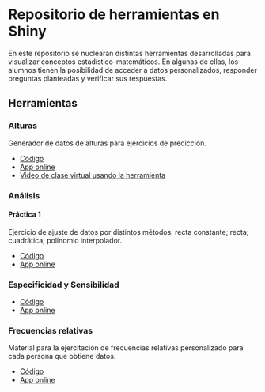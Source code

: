 # Repositorio de herramientas en Shiny

En este repositorio se nuclearán distintas herramientas desarrolladas para visualizar conceptos estadístico-matemáticos. En algunas de ellas, los alumnos tienen la posibilidad de acceder a datos personalizados, responder preguntas planteadas y verificar sus respuestas.

## Herramientas

### Alturas

Generador de datos de alturas para ejercicios de predicción.

- [Código](https://github.com/REDA-ar/shinys/tree/main/alturas)
- [App online](https://reda-ar.shinyapps.io/Alturas/)
- [Video de clase virtual usando la herramienta](https://drive.google.com/file/d/10eLoIfujMsqw8MuuaZv26GDq65q9tww7/view)


### Análisis 

#### Práctica 1

Ejercicio de ajuste de datos por distintos métodos: recta constante; recta; cuadrática; polinomio interpolador.

- [Código](https://github.com/REDA-ar/shinys/tree/main/analisis/practica_1)
- [App online](https://msued.shinyapps.io/analisis_practica_1/)


### Especificidad y Sensibilidad

- [Código](https://github.com/matiaslopez/msued/tree/main/especificidad_sensibilidad)
- [App online](https://msued.shinyapps.io/especificidad_sensibilidad/)


### Frecuencias relativas

Material para la ejercitación de frecuencias relativas personalizado para cada persona que obtiene datos.

- [Código](https://github.com/matiaslopez/msued/tree/main/frecuencias_relativas)
- [App online](https://reda-ar.shinyapps.io/actividades_con_datos_propios/)
